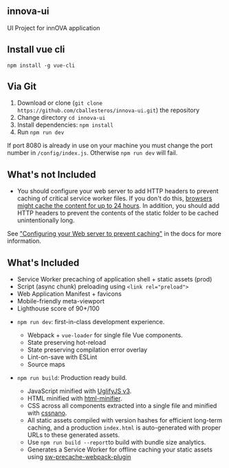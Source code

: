 ## innova-ui
UI Project for innOVA application

## Install vue cli

`npm install -g vue-cli`

## Via Git

1. Download or clone (`git clone https://github.com/cballesteros/innova-ui.git`) the repository
2. Change directory `cd innova-ui`
3. Install dependencies: `npm install`
4. Run `npm run dev`

If port 8080 is already in use on your machine you must change the port number in `/config/index.js`. Otherwise `npm run dev` will fail.

## What's not Included

* You should configure your web server to add HTTP headers to prevent caching of critical service worker files.
If you don't do this, [browsers might cache the content for up to 24 hours](https://stackoverflow.com/questions/38843970/service-worker-javascript-update-frequency-every-24-hours/38854905#38854905).
In addition, you should add HTTP headers to prevent the contents of the static folder to be cached unintentionally long.

See ["Configuring your Web server to prevent caching"](docs/prevent_caching.md) in the docs for more information.

## What's Included

* Service Worker precaching of application shell + static assets (prod)
* Script (async chunk) preloading using `<link rel="preload">`
* Web Application Manifest + favicons
* Mobile-friendly meta-viewport
* Lighthouse score of 90+/100

- `npm run dev`: first-in-class development experience.
  - Webpack + `vue-loader` for single file Vue components.
  - State preserving hot-reload
  - State preserving compilation error overlay
  - Lint-on-save with ESLint
  - Source maps

- `npm run build`: Production ready build.
  - JavaScript minified with [UglifyJS v3](https://github.com/mishoo/UglifyJS2/tree/harmony).
  - HTML minified with [html-minifier](https://github.com/kangax/html-minifier).
  - CSS across all components extracted into a single file and minified with [cssnano](https://github.com/ben-eb/cssnano).
  - All static assets compiled with version hashes for efficient long-term caching, and a production `index.html` is auto-generated with proper URLs to these generated assets.
  - Use `npm run build --report`to build with bundle size analytics.
  - Generates a Service Worker for offline caching your static assets using [sw-precache-webpack-plugin](https://www.npmjs.com/package/sw-precache-webpack-plugin)
